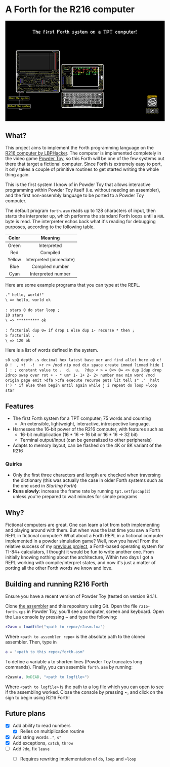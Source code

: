# A Forth for the R216 computer

![Screenshot](screenshot.png)

## What?
This project aims to implement the Forth programming language on the
[R216 computer by LBPHacker](https://lbphacker.pw/powdertoy/R216/manual.md).  The
computer is implemented completely in the video game [Powder
Toy](https://powdertoy.co.uk/), so this Forth will be one of the few
systems out there that target a fictional computer.  Since Forth is
extremely easy to port, it only takes a couple of primitive routines
to get started writing the whole thing again.

This is the first system I know of in Powder Toy that allows
interactive programming within Powder Toy itself (i.e. without needing
an assembler), and the first non-assembly language to be ported to a
Powder Toy computer.

The default program `forth.asm` reads up to 128 characters of input,
then starts the interpreter up, which performs the standard Forth loops
until a `NUL` byte is read.  The interpreter echos back what it's
reading for debugging purposes, according to the following table.

| Color  | Meaning                 |
| :-:    | :-:                     |
| Green  | Interpreted             |
| Red    | Compiled                |
| Yellow | Interpreted (immediate) |
| Blue   | Compiled number         |
| Cyan   | Interpreted number      |

Here are some example programs that you can type at the REPL.
```forth
." hello, world!"
\ => hello, world ok

: stars 0 do star loop ;
10 stars
\ => ********** ok

: factorial dup 0= if drop 1 else dup 1- recurse * then ;
5 factorial .
\ => 120 ok
```

Here is a list of words defined in the system.
```
s0 sp@ depth .s decimal hex latest base xor and find allot here c@ c!
@ !  , +!  -!  >r r> /mod nip mod div space create immed ?immed hide [
] : ; constant value to .  d.  u.  ?dup < > = 0<> 0= <> dup 2dup drop
2drop swap over rot + - * um* 1- 1+ 2- 2+ number max min word /mod
origin page emit >dfa >cfa execute recurse puts lit tell s" ."  halt
(') ' if else then begin until again while j i repeat do loop +loop
star
```

## Features
- The first Forth system for a TPT computer; 75 words and counting
  - An extensible, lightweight, interactive, introspective language.
- Harnesses the 16-bit power of the R216 computer, with features such
  as
  - 16-bit multiplication (16 * 16 -> 16 bit or 16 * 16 -> 32 bit)
  - Terminal output/input (can be generalized to other peripherals)
- Adapts to memory layout, can be flashed on the 4K or 8K variant of
  the R216

### Quirks
- Only the first three characters and length are checked when
  traversing the dictionary (this was actually the case in older Forth
  systems such as the one used in _Starting Forth_)
- **Runs slowly**: increase the frame rate by running `tpt.setfpscap(2)`
  unless you're prepared to wait minutes for simple programs

## Why?
Fictional computers are great.  One can learn a lot from both
implementing and playing around with them.  But when was the last time
you saw a Forth REPL in fictional computer?  What about a Forth REPL
in a fictional computer implemented in a powder simulation game?
Well, now you have!  From the relative success of my [previous
project](https://github.com/siraben/zkeme80), a Forth-based operating
system for TI-84+ calculators, I thought it would be fun to write
another one.  From initially knowing nothing about the architecture,
Within two days I got a REPL working with compile/interpret states,
and now it's just a matter of porting all the other Forth words we
know and love.

## Building and running R216 Forth
Ensure you have a recent version of Powder Toy (tested on version
94.1).

Clone [the assembler](https://github.com/LBPHacker/R216) and this
repository using Git.  Open the file `r216-forth.cps` in Powder Toy, you'll
see a computer, screen and keyboard.  Open the Lua console by pressing
~ and type the following:

```lua
r2asm = loadfile("<path to repo>/r2asm.lua")
```

Where `<path to assembler repo>` is the absolute path to the cloned assembler.
Then, type in

```lua
a = "<path to this repo>/forth.asm"
```

To define a variable `a` to shorten lines (Powder Toy truncates long
commands).  Finally, you can assemble `forth.asm` by running:

```lua
r2asm(a, 0xDEAD, "<path to logfile>")
```

Where `<path to logfile>` is the path to a log file which you can open
to see if the assembling worked.  Close the console by pressing ~, and
click on the sign to begin using R216 Forth!

## Future plans
- [x] Add ability to read numbers
  - [x] Relies on multiplication routine
- [x] Add string words `."`, `s"`
- [x] Add exceptions, `catch`, `throw`
- [ ] Add `?do`, fix `leave`
  - [ ] Requires rewriting implementation of `do`, `loop` and `+loop`
  
